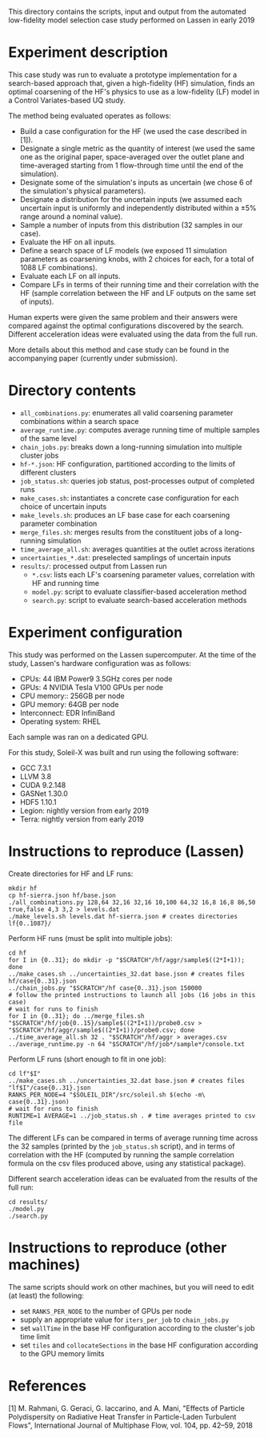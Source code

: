 This directory contains the scripts, input and output from the automated low-fidelity model selection case study performed on Lassen in early 2019

Experiment description
======================

This case study was run to evaluate a prototype implementation for a search-based approach that, given a high-fidelity (HF) simulation, finds an optimal coarsening of the HF's physics to use as a low-fidelity (LF) model in a Control Variates-based UQ study.

The method being evaluated operates as follows:

* Build a case configuration for the HF (we used the case described in [1]).
* Designate a single metric as the quantity of interest (we used the same one as the original paper, space-averaged over the outlet plane and time-averaged starting from 1 flow-through time until the end of the simulation).
* Designate some of the simulation's inputs as uncertain (we chose 6 of the simulation's physical parameters).
* Designate a distribution for the uncertain inputs (we assumed each uncertain input is uniformly and independently distributed within a ±5% range around a nominal value).
* Sample a number of inputs from this distribution (32 samples in our case).
* Evaluate the HF on all inputs.
* Define a search space of LF models (we exposed 11 simulation parameters as coarsening knobs, with 2 choices for each, for a total of 1088 LF combinations).
* Evaluate each LF on all inputs.
* Compare LFs in terms of their running time and their correlation with the HF (sample correlation between the HF and LF outputs on the same set of inputs).

Human experts were given the same problem and their answers were compared against the optimal configurations discovered by the search. Different acceleration ideas were evaluated using the data from the full run.

More details about this method and case study can be found in the accompanying paper (currently under submission).

Directory contents
==================

* `all_combinations.py`: enumerates all valid coarsening parameter combinations within a search space
* `average_runtime.py`: computes average running time of multiple samples of the same level
* `chain_jobs.py`: breaks down a long-running simulation into multiple cluster jobs
* `hf-*.json`: HF configuration, partitioned according to the limits of different clusters
* `job_status.sh`: queries job status, post-processes output of completed runs
* `make_cases.sh`: instantiates a concrete case configuration for each choice of uncertain inputs
* `make_levels.sh`: produces an LF base case for each coarsening parameter combination
* `merge_files.sh`: merges results from the constituent jobs of a long-running simulation
* `time_average_all.sh`: averages quantities at the outlet across iterations
* `uncertainties_*.dat`: preselected samplings of uncertain inputs
* `results/`: processed output from Lassen run
  * `*.csv`: lists each LF's coarsening parameter values, correlation with HF and running time
  * `model.py`: script to evaluate classifier-based acceleration method
  * `search.py`: script to evaluate search-based acceleration methods

Experiment configuration
========================

This study was performed on the Lassen supercomputer. At the time of the study, Lassen's hardware configuration was as follows:

* CPUs: 44 IBM Power9 3.5GHz cores per node
* GPUs: 4 NVIDIA Tesla V100 GPUs per node
* CPU memory:: 256GB per node
* GPU memory: 64GB per node
* Interconnect: EDR InfiniBand
* Operating system: RHEL

Each sample was ran on a dedicated GPU.

For this study, Soleil-X was built and run using the following software:

* GCC 7.3.1
* LLVM 3.8
* CUDA 9.2.148
* GASNet 1.30.0
* HDF5 1.10.1
* Legion: nightly version from early 2019
* Terra: nightly version from early 2019

Instructions to reproduce (Lassen)
==================================

Create directories for HF and LF runs:

```
mkdir hf
cp hf-sierra.json hf/base.json
./all_combinations.py 128,64 32,16 32,16 10,100 64,32 16,8 16,8 86,50 true,false 4,3 3,2 > levels.dat
./make_levels.sh levels.dat hf-sierra.json # creates directories lf{0..1087}/
```

Perform HF runs (must be split into multiple jobs):

```
cd hf
for I in {0..31}; do mkdir -p "$SCRATCH"/hf/aggr/sample$((2*I+1)); done
../make_cases.sh ../uncertainties_32.dat base.json # creates files hf/case{0..31}.json
../chain_jobs.py "$SCRATCH"/hf case{0..31}.json 150000
# follow the printed instructions to launch all jobs (16 jobs in this case)
# wait for runs to finish
for I in {0..31}; do ../merge_files.sh "$SCRATCH"/hf/job{0..15}/sample$((2*I+1))/probe0.csv > "$SCRATCH"/hf/aggr/sample$((2*I+1))/probe0.csv; done
../time_average_all.sh 32 . "$SCRATCH"/hf/aggr > averages.csv
../average_runtime.py -n 64 "$SCRATCH"/hf/job*/sample*/console.txt
```

Perform LF runs (short enough to fit in one job):

```
cd lf"$I"
../make_cases.sh ../uncertainties_32.dat base.json # creates files "lf$I"/case{0..31}.json
RANKS_PER_NODE=4 "$SOLEIL_DIR"/src/soleil.sh $(echo -m\ case{0..31}.json)
# wait for runs to finish
RUNTIME=1 AVERAGE=1 ../job_status.sh . # time averages printed to csv file
```

The different LFs can be compared in terms of average running time across the 32 samples (printed by the `job_status.sh` script), and in terms of correlation with the HF (computed by running the sample correlation formula on the csv files produced above, using any statistical package).

Different search acceleration ideas can be evaluated from the results of the full run:

```
cd results/
./model.py
./search.py
```

Instructions to reproduce (other machines)
==========================================

The same scripts should work on other machines, but you will need to edit (at least) the following:

* set `RANKS_PER_NODE` to the number of GPUs per node
* supply an appropriate value for `iters_per_job` to `chain_jobs.py`
* set `wallTime` in the base HF configuration according to the cluster's job time limit
* set `tiles` and `collocateSections` in the base HF configuration according to the GPU memory limits

References
==========

[1] M. Rahmani, G. Geraci, G. Iaccarino, and A. Mani, "Effects of Particle Polydispersity on Radiative Heat Transfer in Particle-Laden Turbulent Flows", International Journal of Multiphase Flow, vol. 104, pp. 42–59, 2018
